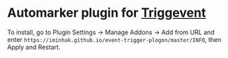 # Automarker plugin for [Triggevent](https://github.com/xpdota/event-trigger/)

To install, go to Plugin Settings -> Manage Addons -> Add from URL and enter `https://iminhak.github.io/event-trigger-plogon/master/INFO`, then Apply and Restart.